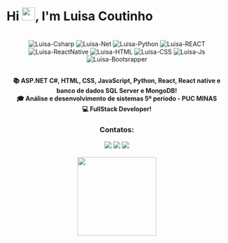 <div align="center"><h1 align="left">Hi <img src="https://raw.githubusercontent.com/kaueMarques/kaueMarques/master/hi.gif" height="30px">, I'm Luisa Coutinho</h1></div>

<div align="center">
   <div style="display: inline_block"><br>
  <img align="center" alt="Luisa-Csharp" src="https://img.shields.io/badge/c%23-%23239120.svg?style=for-the-badge&logo=c-sharp&logoColor=white">
  <img align="center" alt="Luisa-Net" src="https://img.shields.io/badge/.NET-5C2D91?style=for-the-badge&logo=.net&logoColor=white">
  <img align="center" alt="Luisa-Python" src="https://img.shields.io/badge/python-3670A0?style=for-the-badge&logo=python&logoColor=ffdd54">
  <img align="center" alt="Luisa-REACT" src="https://img.shields.io/badge/React-20232A?style=for-the-badge&logo=react&logoColor=61DAFB">
  <img align="center" alt="Luisa-ReactNative" src="https://img.shields.io/badge/React_Native-20232A?style=for-the-badge&logo=react&logoColor=61DAFB">
  <img align="center" alt="Luisa-HTML" src="https://img.shields.io/badge/HTML5-E34F26?style=for-the-badge&logo=html5&logoColor=white">
  <img align="center" alt="Luisa-CSS" src="https://img.shields.io/badge/CSS3-1572B6?style=for-the-badge&logo=css3&logoColor=white">
  <img align="center" alt="Luisa-Js" src="https://img.shields.io/badge/JavaScript-F7DF1E?style=for-the-badge&logo=javascript&logoColor=black">
  <img align="center" alt="Luisa-Bootsrapper" src="https://img.shields.io/badge/-boostrap-0D1117?style=for-the-badge&logo=bootstrap&labelColor=0D1117">
</div>

<br>

**📚 ASP.NET C#, HTML, CSS, JavaScript, Python, React, React native e banco de dados SQL Server e MongoDB!**
<br>
**🎓 Análise e desenvolvimento de sistemas 5º período - PUC MINAS**
<br>
**💻 FullStack Developer!**


### Contatos:
 <div> 
  <a href="https://www.instagram.com/luisasct/?hl=en" target="_blank"><img src="https://img.shields.io/badge/-Instagram-%23E4405F?style=for-the-badge&logo=instagram&logoColor=white" target="_blank"></a>
  <a href = "mailto:luisacoutinho06@gmail.com"><img src="https://img.shields.io/badge/-Gmail-%23333?style=for-the-badge&logo=gmail&logoColor=white" target="_blank"></a>
  <a href="https://www.linkedin.com/in/luisacoutinho6/" target="_blank"><img src="https://img.shields.io/badge/-LinkedIn-%230077B5?style=for-the-badge&logo=linkedin&logoColor=white" target="_blank"></a> 
</div>
<br>

<div align="center">
  <a href="https://github.com/luisacoutinho06">
  <img height="180em" src="https://github-readme-stats.vercel.app/api/top-langs/?username=luisacoutinho06&layout=compact&langs_count=7&theme=github_dark"/>
</div>
</div>
